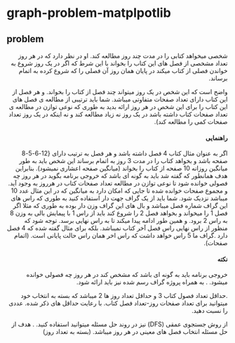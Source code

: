 # graph-problem-matplpotlib

## problem
<div dir='rtl' align='right'>
  
شخصی میخواهد کتابی را در مدت چند روز مطالعه کند.
او در نظر دارد که در هر روز تعداد مشخصی از فصل های این کتاب را بخواند با این شرط که اگر در یک روز شروع به خواندن فصلی از کتاب میکند در پایان همان روز آن فصلی را که شروع کرده به اتمام برساند.
  
واضح است که این شخص در یک روز میتواند چند فصل از کتاب را بخواند. و هر فصل از این کتاب دارای تعداد صفحات متفاوتی میباشد. شما باید ترتیبی از مطالعه ی فصل های این کتاب را برای این شخص در هر روز ارائه بدید به
طوری که نوعی توازن در مطالعه ی تعداد صفحات کتاب داشته باشد در یک روز نه زیاد مطالعه کند و نه اینکه در یک روز تعداد صفحات کمی را مطالعه کند).
  
#### راهنمایی
اگر به عنوان مثال کتاب 4 فصل داشته باشد و هر فصل به ترتیب دارای {12-6-5-8 صفحه باشد و بخواهد کتاب را در مدت 3 روز به اتمام برساند این شخص باید به طور میانگین روزانه 10 صفحه از کتاب را بخواند (میانگین صفحه اعشاری نمیشود). بنابراین هدف همانطور که گفته شد باید به گونه ای باشد که خروجی برنامه بگوید در هر روز چه فصولی خوانده شود تا نوعی توازن در مطالعه تعداد صفحات کتاب در هرروز به وجود آید. و مجموع صفحات خوانده شده تا جایی که امکان دارد به میانگین که در این مثال عدد 10 میباشد نزدیک شود. شما باید از یک گراف جهت دار استفاده کنید به طوری که راس های این گراف شماره فصل میباشد و بال های این گراف وزن دار بوده به طوری که مثلا اگر فصل 1 را میخواند و بخواهد فصل 2 را شروع کند باید از راس 1 با پیمایش بالی به وزن 8 به راس 2 برود. و همین طور ادامه پیدا میکند تا به راس نهایی برسد. توجه شود که منظور از راس نهایی راس فصل آخر کتاب نميباشد. بلکه برای مثال گفته شده که 4 فصل دارد .گراف ما 5 راس خواهد داشت که راس اخر همان راس حالت پایانی است. (اتمام صفحات).
  
  
#### نکته

خروجی برنامه باید به گونه ای باشد که مشخص کند در هر روز چه فصولی خوانده میشود. . به همراه پروژه گراف رسم شده نیز باید ارائه شود.

.حداقل تعداد فصول كتاب 3 و حداقل تعداد روز ها 2 میباشد که بسته به انتخاب خود میتوانید
برای تعداد صفحات روز-تعداد فصل كتاب. با رعایت حداقل های ذکر شده. عددی را نسبت
دهید.

از روش جستجوی عمقی (DFS) نیز در روند حل مسئله میتوانید استفاده کنید. . هدف از حل مسئله انتخاب فصل های معینی در هر روز میباشد. (بسته به تعداد روز)

</div>
